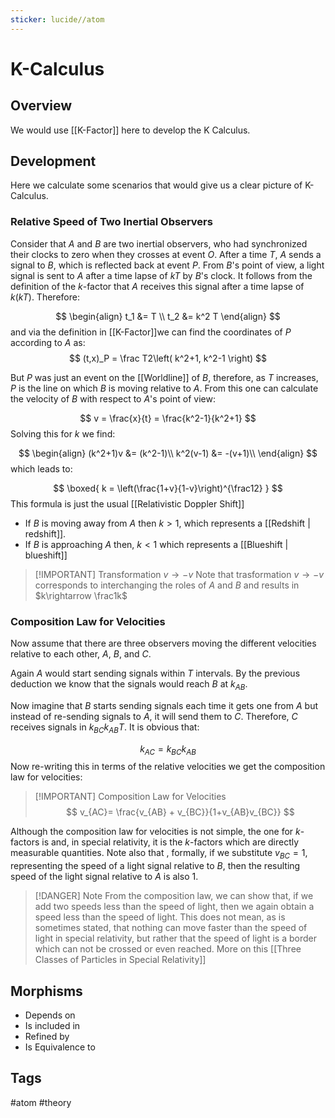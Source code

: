 ```yaml
---
sticker: lucide//atom
---
```

# K-Calculus
## Overview
We would use [[K-Factor]] here to develop the K Calculus.

## Development

Here we calculate some scenarios that would give us a clear picture of K-Calculus.

### **Relative Speed of Two Inertial Observers**
Consider that $A$ and $B$ are two inertial observers, who had synchronized their clocks to zero when they crosses at event $O$. After a time $T$, $A$ sends a signal to $B$, which is reflected back at event $P$. From  $B$'s point of view, a light signal is sent to $A$ after a time lapse of $kT$ by $B$'s clock. It follows from the definition of the $k$-factor that $A$ receives this signal after a time lapse of $k(kT)$. Therefore:

$$
\begin{align}
t_1 &= T \\
t_2 &= k^2 T
\end{align}
$$
and via the definition in [[K-Factor]]we can find the coordinates of $P$ according to $A$ as:
$$
(t,x)_P = \frac T2\left(
k^2+1, k^2-1
\right)
$$

But $P$ was just an event on the [[Worldline]] of $B$, therefore, as $T$ increases, $P$ is the line on which $B$ is moving relative to $A$. From this one can calculate the velocity of $B$ with respect to $A$'s point of view:

$$
v = \frac{x}{t} = \frac{k^2-1}{k^2+1}
$$
Solving this for $k$ we find:

$$
\begin{align}
(k^2+1)v &= (k^2-1)\\
k^2(v-1) &= -(v+1)\\
\end{align}
$$
which leads to:

$$
\boxed{
k = \left(\frac{1+v}{1-v}\right)^{\frac12}
}
$$
This formula is just the usual [[Relativistic Doppler Shift]]
- If $B$ is moving away from $A$ then $k>1$, which represents a [[Redshift | redshift]].
- If $B$ is approaching $A$ then, $k<1$ which represents a [[Blueshift | blueshift]]


> [!IMPORTANT] Transformation  $v\rightarrow -v$
> Note that trasformation $v\rightarrow-v$ corresponds to interchanging the roles of $A$ and $B$ and results in $k\rightarrow \frac1k$

### **Composition Law for Velocities**
Now assume that there are three observers moving the different velocities relative to each other, $A$, $B$, and $C$.

Again $A$ would start sending signals within $T$ intervals. By the previous deduction we know that the signals would reach $B$ at $k_{AB}$. 

Now imagine that $B$ starts sending signals each time it gets one from $A$ but instead of re-sending signals to $A$, it will send them to $C$. Therefore, $C$ receives signals in $k_{BC}k_{AB}T$. It is obvious that:

$$
k_{AC} = k_{BC}k_{AB} 
$$
Now re-writing this in terms of the relative velocities we get the composition law for velocities:


> [!IMPORTANT] Composition Law for Velocities
> $$
> v_{AC}= \frac{v_{AB} + v_{BC}}{1+v_{AB}v_{BC}}
> $$

Although the composition law for velocities is not simple, the one for $k$-factors is and, in special relativity, it is the $k$-factors which are directly measurable quantities. Note also that , formally, if we substitute $v_{BC}=1$, representing the speed of a light signal relative to $B$, then the resulting speed of the light signal relative to $A$ is also $1$.


> [!DANGER] Note
> From the composition law, we can show that, if we add two speeds less than the speed of light, then we again obtain a speed less than the speed of light. This does not mean, as is sometimes stated, that nothing can move faster than the speed of light in special relativity, but rather that the speed of light is a border which can not be crossed or even reached. More on this [[Three Classes of Particles in Special Relativity]]

## Morphisms
- Depends on
- Is included in
- Refined by
- Is Equivalence to

## Tags
#atom #theory 
